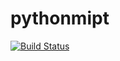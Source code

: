 # pythonmipt
[![Build Status](https://travis-ci.com/TuzBubi/pythonmipt.svg?branch=master)](https://travis-ci.com/TuzBubi/pythonmipt)